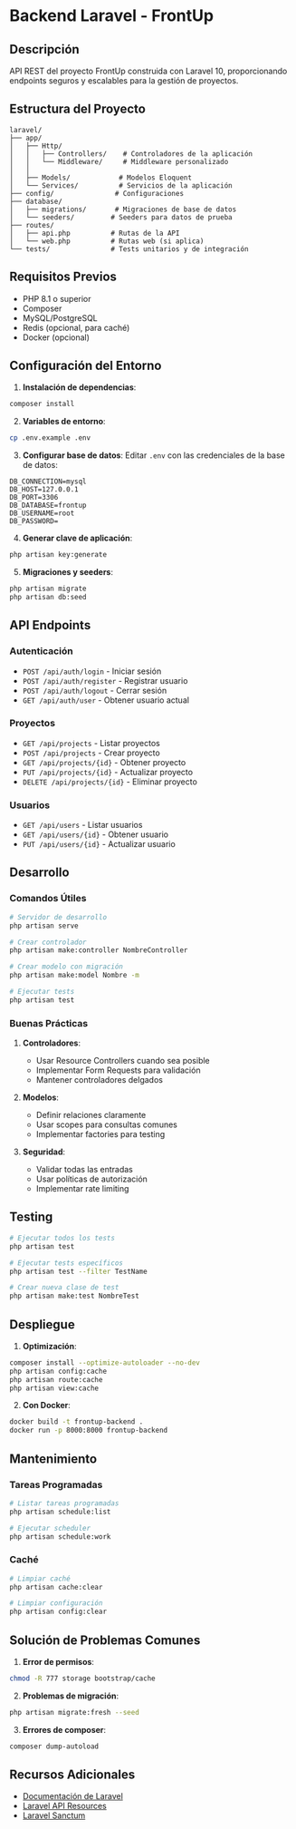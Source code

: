# Backend Laravel - FrontUp

## Descripción
API REST del proyecto FrontUp construida con Laravel 10, proporcionando endpoints seguros y escalables para la gestión de proyectos.

## Estructura del Proyecto

```
laravel/
├── app/
│   ├── Http/
│   │   ├── Controllers/    # Controladores de la aplicación
│   │   └── Middleware/     # Middleware personalizado
│   │   
│   ├── Models/            # Modelos Eloquent
│   └── Services/          # Servicios de la aplicación
├── config/               # Configuraciones
├── database/
│   ├── migrations/       # Migraciones de base de datos
│   └── seeders/         # Seeders para datos de prueba
├── routes/
│   ├── api.php          # Rutas de la API
│   └── web.php          # Rutas web (si aplica)
└── tests/               # Tests unitarios y de integración
```

## Requisitos Previos
- PHP 8.1 o superior
- Composer
- MySQL/PostgreSQL
- Redis (opcional, para caché)
- Docker (opcional)

## Configuración del Entorno

1. **Instalación de dependencias**:
```bash
composer install
```

2. **Variables de entorno**:
```bash
cp .env.example .env
```

3. **Configurar base de datos**:
Editar `.env` con las credenciales de la base de datos:
```env
DB_CONNECTION=mysql
DB_HOST=127.0.0.1
DB_PORT=3306
DB_DATABASE=frontup
DB_USERNAME=root
DB_PASSWORD=
```

4. **Generar clave de aplicación**:
```bash
php artisan key:generate
```

5. **Migraciones y seeders**:
```bash
php artisan migrate
php artisan db:seed
```

## API Endpoints

### Autenticación
- `POST /api/auth/login` - Iniciar sesión
- `POST /api/auth/register` - Registrar usuario
- `POST /api/auth/logout` - Cerrar sesión
- `GET /api/auth/user` - Obtener usuario actual

### Proyectos
- `GET /api/projects` - Listar proyectos
- `POST /api/projects` - Crear proyecto
- `GET /api/projects/{id}` - Obtener proyecto
- `PUT /api/projects/{id}` - Actualizar proyecto
- `DELETE /api/projects/{id}` - Eliminar proyecto

### Usuarios
- `GET /api/users` - Listar usuarios
- `GET /api/users/{id}` - Obtener usuario
- `PUT /api/users/{id}` - Actualizar usuario

## Desarrollo

### Comandos Útiles

```bash
# Servidor de desarrollo
php artisan serve

# Crear controlador
php artisan make:controller NombreController

# Crear modelo con migración
php artisan make:model Nombre -m

# Ejecutar tests
php artisan test
```

### Buenas Prácticas

1. **Controladores**:
   - Usar Resource Controllers cuando sea posible
   - Implementar Form Requests para validación
   - Mantener controladores delgados

2. **Modelos**:
   - Definir relaciones claramente
   - Usar scopes para consultas comunes
   - Implementar factories para testing

3. **Seguridad**:
   - Validar todas las entradas
   - Usar políticas de autorización
   - Implementar rate limiting

## Testing

```bash
# Ejecutar todos los tests
php artisan test

# Ejecutar tests específicos
php artisan test --filter TestName

# Crear nueva clase de test
php artisan make:test NombreTest
```

## Despliegue

1. **Optimización**:
```bash
composer install --optimize-autoloader --no-dev
php artisan config:cache
php artisan route:cache
php artisan view:cache
```

2. **Con Docker**:
```bash
docker build -t frontup-backend .
docker run -p 8000:8000 frontup-backend
```

## Mantenimiento

### Tareas Programadas
```bash
# Listar tareas programadas
php artisan schedule:list

# Ejecutar scheduler
php artisan schedule:work
```

### Caché
```bash
# Limpiar caché
php artisan cache:clear

# Limpiar configuración
php artisan config:clear
```

## Solución de Problemas Comunes

1. **Error de permisos**:
```bash
chmod -R 777 storage bootstrap/cache
```

2. **Problemas de migración**:
```bash
php artisan migrate:fresh --seed
```

3. **Errores de composer**:
```bash
composer dump-autoload
```

## Recursos Adicionales
- [Documentación de Laravel](https://laravel.com/docs)
- [Laravel API Resources](https://laravel.com/docs/10.x/eloquent-resources)
- [Laravel Sanctum](https://laravel.com/docs/10.x/sanctum)
